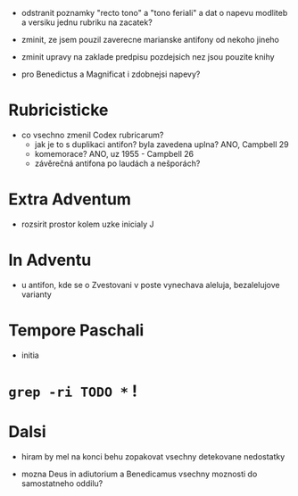 * odstranit poznamky "recto tono" a "tono feriali" a dat o napevu modliteb a versiku jednu rubriku na zacatek?

* zminit, ze jsem pouzil zaverecne marianske antifony od nekoho jineho
* zminit upravy na zaklade predpisu pozdejsich nez jsou pouzite knihy
* pro Benedictus a Magnificat i zdobnejsi napevy?

# Rubricisticke


* co vsechno zmenil Codex rubricarum?
  * jak je to s duplikaci antifon? byla zavedena uplna? ANO, Campbell 29
  * komemorace? ANO, uz 1955 - Campbell 26
  * závěrečná antifona po laudách a nešporách?

# Extra Adventum
  
* rozsirit prostor kolem uzke inicialy J
  
# In Adventu

* u antifon, kde se o Zvestovani v poste vynechava aleluja, bezalelujove varianty

# Tempore Paschali

* initia

# `grep -ri TODO *` !

# Dalsi

* hiram by mel na konci behu zopakovat vsechny detekovane nedostatky

* mozna Deus in adiutorium a Benedicamus vsechny moznosti do samostatneho oddilu?
